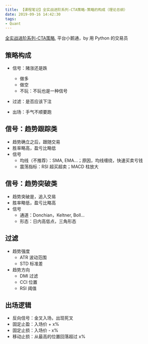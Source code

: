 ```yaml
---
title: 【课程笔记】全实战进阶系列-CTA策略-策略的构成（理论总纲）
date: 2019-09-16 14:42:30
tags:
- Quant
---
```


[全实战进阶系列-CTA策略](https://appszu5scwd6134.h5.xiaoeknow.com/), 平台小鹅通，by 用 Python 的交易员

<!-- More -->

## 策略构成

- 信号：赌涨还是跌
  - 做多
  - 做空
  - 不玩：不玩也是一种信号

- 过滤：是否应该下注

- 出场：手气不顺要跑

## 信号：趋势跟踪类

- 趋势确立之后，跟随交易
- 胜率略高，盈亏比略低
- 信号
  - 均线（不推荐）：SMA, EMA...；原因，均线缠绕，快速买卖亏钱
  - 震荡指标：RSI 超买超卖；MACD 柱放大

## 信号：趋势突破类

- 趋势突破是，追入交易
- 胜率略低，盈亏比略高
- 信号
  - 通道：Donchian，Keltner, Boll...
  - 形态：日内高低点，三角形态

## 过滤

- 趋势强度
  - ATR 波动范围
  - STD 标准差
- 趋势方向
  - DMI 过滤
  - CCI 位置
  - RSI 阈值

## 出场逻辑

- 反向信号：金叉入场，出现死叉
- 固定止盈：入场价 + x%
- 固定止损：入场价 - x%
- 移动止损：从最高的位置回落超过 x%